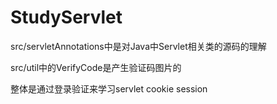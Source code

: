 # StudyServlet

src/servletAnnotations中是对Java中Servlet相关类的源码的理解

src/util中的VerifyCode是产生验证码图片的

整体是通过登录验证来学习servlet cookie session
